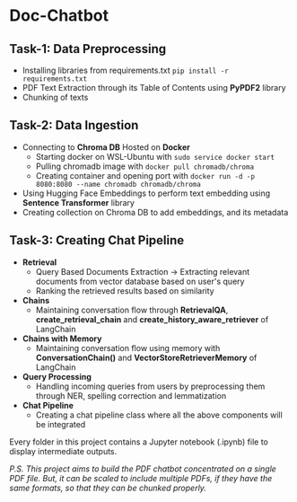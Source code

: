 # Doc-Chatbot

## Task-1: Data Preprocessing
- Installing libraries from requirements.txt `pip install -r requirements.txt`
- PDF Text Extraction through its Table of Contents using **PyPDF2** library
- Chunking of texts

## Task-2: Data Ingestion
- Connecting to **Chroma DB** Hosted on **Docker**
    - Starting docker on WSL-Ubuntu with `sudo service docker start`
    - Pulling chromadb image with `docker pull chromadb/chroma`
    - Creating container and opening port with `docker run -d -p 8080:8080 --name chromadb chromadb/chroma`
- Using Hugging Face Embeddings to perform text embedding using **Sentence Transformer** library
- Creating collection on Chroma DB to add embeddings, and its metadata

## Task-3: Creating Chat Pipeline
- **Retrieval**
    - Query Based Documents Extraction -> Extracting relevant documents from vector database based on user's query
    - Ranking the retrieved results based on similarity
- **Chains**
    - Maintaining conversation flow through **RetrievalQA**, **create_retrieval_chain** and **create_history_aware_retriever** of LangChain
- **Chains with Memory**
    - Maintaining conversation flow using memory with **ConversationChain()** and **VectorStoreRetrieverMemory** of LangChain
- **Query Processing**
    - Handling incoming queries from users by preprocessing them through NER, spelling correction and lemmatization
- **Chat Pipeline**
    - Creating a chat pipeline class where all the above components will be integrated

Every folder in this project contains a Jupyter notebook (.ipynb) file to display intermediate outputs.

*P.S. This project aims to build the PDF chatbot concentrated on a single PDF file. But, it can be scaled to include multiple PDFs, if they have the same formats, so that they can be chunked properly.*
